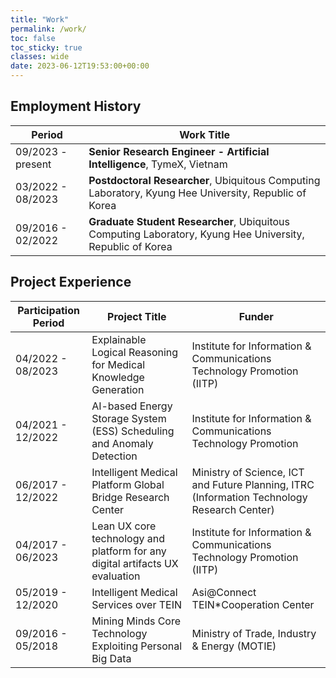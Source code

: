 ```yaml
---
title: "Work"
permalink: /work/
toc: false
toc_sticky: true
classes: wide
date: 2023-06-12T19:53:00+00:00
---
```


## Employment History

| Period            | Work Title                                                                                         |
| ----------------- | -------------------------------------------------------------------------------------------------- |
| 09/2023 - present | **Senior Research Engineer - Artificial Intelligence**, TymeX, Vietnam                                    |
| 03/2022 - 08/2023 | **Postdoctoral Researcher**, Ubiquitous Computing Laboratory, Kyung Hee University, Republic of Korea     |
| 09/2016 - 02/2022 | **Graduate Student Researcher**, Ubiquitous Computing Laboratory, Kyung Hee University, Republic of Korea |

## Project Experience

| Participation Period          | Project Title                                                                 | Funder
| ------------------------------| ------------------------------------------------------------------------------| -----------------------------------------------------------------|
| 04/2022 - 08/2023             | Explainable Logical Reasoning for Medical Knowledge Generation                | Institute for Information & Communications Technology Promotion (IITP) |
| 04/2021 - 12/2022             | AI-based Energy Storage System (ESS) Scheduling and Anomaly Detection         | Institute for Information & Communications Technology Promotion |
| 06/2017 - 12/2022             | Intelligent Medical Platform Global Bridge Research Center                    | Ministry of Science, ICT and Future Planning, ITRC (Information Technology Research Center) |
| 04/2017 - 06/2023             | Lean UX core technology and platform for any digital artifacts UX evaluation  | Institute for Information & Communications Technology Promotion (IITP) |
| 05/2019 - 12/2020             | Intelligent Medical Services over TEIN                                        | Asi@Connect TEIN\*Cooperation Center |
| 09/2016 - 05/2018             | Mining Minds Core Technology Exploiting Personal Big Data                     | Ministry of Trade, Industry & Energy (MOTIE) |

